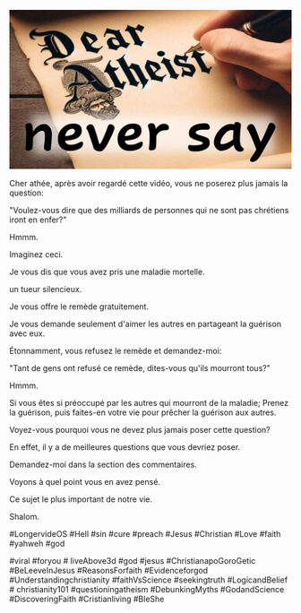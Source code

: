 ![Video cover image](../cover-2.jpg "cover photo")

Cher athée, après avoir regardé cette vidéo, vous ne poserez plus jamais la question:

"Voulez-vous dire que des milliards de personnes qui ne sont pas chrétiens iront en enfer?"

Hmmm.

Imaginez ceci.

Je vous dis que vous avez pris une maladie mortelle.

un tueur silencieux.

Je vous offre le remède gratuitement.

Je vous demande seulement d'aimer les autres en partageant la guérison avec eux.

Étonnamment, vous refusez le remède et demandez-moi:

"Tant de gens ont refusé ce remède, dites-vous qu'ils mourront tous?"

Hmmm.

Si vous êtes si préoccupé par les autres qui mourront de la maladie; Prenez la guérison, puis faites-en votre vie pour prêcher la guérison aux autres.

Voyez-vous pourquoi vous ne devez plus jamais poser cette question?

En effet, il y a de meilleures questions que vous devriez poser.

Demandez-moi dans la section des commentaires.

Voyons à quel point vous en avez pensé.

Ce sujet le plus important de notre vie.

Shalom.


#LongervideOS #Hell #sin #cure #preach #Jesus #Christian #Love #faith #yahweh #god

#viral #foryou # liveAbove3d #god #jesus #ChristianapoGoroGetic #BeLeeveInJesus #ReasonsForfaith #Evidenceforgod #Understandingchristianity #faithVsScience #seekingtruth #LogicandBelief # christianity101 #questioningatheism #DebunkingMyths #GodandScience #DiscoveringFaith #Cristianliving #BleShe
